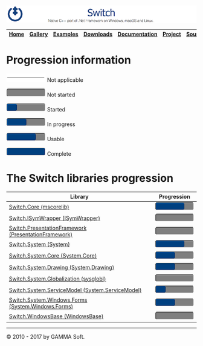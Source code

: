 ![Switch Header](Pictures/SwitchNativeC++port.png)

| [Home](Home.md) | [Gallery](Gallery.md) | [Examples](Examples.md) | [Downloads](Downloads.md) | [Documentation](Documentation.md) | [Project](https://sourceforge.net/projects/switchpro) | [Source](https://github.com/gammasoft71/switch) | [License](License.md) | [Contact](Contact.md) | [GAMMA Soft](https://gammasoft71.wixsite.com/gammasoft) |
|-----------------|-----------------------|-------------------------|-------------------------|-----------------------------------|-------------------------------------------------------|-------------------------------------------------|-----------------------|-----------------------|---------------------------------------------------------|

# Progression information

![Progress](Pictures/ProgressIna.png) Not applicable

![Progress](Pictures/Progress0.png) Not started

![Progress](Pictures/Progress25.png) Started

![Progress](Pictures/Progress50.png) In progress

![Progress](Pictures/Progress75.png) Usable

![Progress](Pictures/Progress100.png) Complete

# The Switch libraries progression

| Library                                                                                  | Progression                           |
|------------------------------------------------------------------------------------------|---------------------------------------|
| [Switch.Core (mscorelib)](ProgressCore.md)                                               | ![Progress](Pictures/Progress75.png)  |
| [Switch.ISymWrapper (ISymWrapper)](ProgressISymWrapper.md)                               | ![Progress](Pictures/Progress0.png)   |
| [Switch.PresentationFramework (PresentationFramework)](ProgressPresentationFramework.md) | ![Progress](Pictures/Progress0.png)   |
| [Switch.System (System)](ProgressSystem.md)                                              | ![Progress](Pictures/Progress75.png)  |
| [Switch.System.Core (System.Core)](ProgressSystemCore.md)                                | ![Progress](Pictures/Progress50.png)  |
| [Switch.System.Drawing (System.Drawing)](ProgressSystemDrawing.md)                       | ![Progress](Pictures/Progress50.png)  |
| [Switch.System.Globalization (sysglobl)](ProgressSystemGlobalization.md)                 | ![Progress](Pictures/Progress0.png)   |
| [Switch.System.ServiceModel (System.ServiceModel)](ProgressSystemServiceModel.md)        | ![Progress](Pictures/Progress25.png)  |
| [Switch.System.Windows.Forms (System.Windows.Forms)](ProgressSystemWindowsForms.md)      | ![Progress](Pictures/Progress50.png)  |
| [Switch.WindowsBase (WindowsBase)](ProgressWindowsBase.md)                               | ![Progress](Pictures/Progress0.png)   |

______________________________________________________________________________________________

© 2010 - 2017 by GAMMA Soft.

